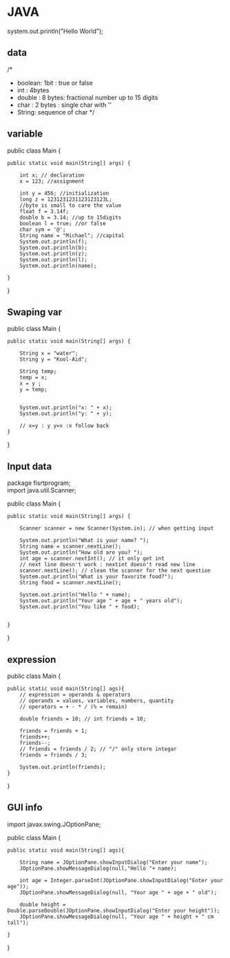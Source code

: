 # JAVA
system.out.println("Hello World");
## data
/*
* boolean: 1bit : true or false
* int : 4bytes
* double : 8 bytes: fractional number up to 15 digits
* char : 2 bytes : single char with ''
* String: sequence of char
*/
## variable
public class Main {

	public static void main(String[] args) {
		
		int x; // declaration
		x = 123; //assignment
		
		int y = 456; //initialization
		long z = 1231231231123123123L;
		//byte is small to care the value
		float f = 3.14f;
		double b = 3.14; //up to 15digits
		boolean l = true; //or false
		char sym = '@';
		String name = "Michael"; //capital
		System.out.println(f);
		System.out.println(b);
		System.out.println(z);
		System.out.println(l);
		System.out.println(name);
		
	}

}

## Swaping var
public class Main {

	public static void main(String[] args) {
		
		String x = "water";
		String y = "Kool-Aid";
		
		String temp;
		temp = x;
		x = y ;
		y = temp;
		
		
		System.out.println("x: " + x);
		System.out.println("y: " + y);
		
		// x=y : y y=x :x follow back
	}

}

## Input data
package fisrtprogram;   
import java.util.Scanner;

public class Main {

	public static void main(String[] args) {
		
		Scanner scanner = new Scanner(System.in); // when getting input
		
		System.out.println("What is your name? ");
		String name = scanner.nextLine();
		System.out.println("How old are you? ");
		int age = scanner.nextInt(); // it only get int
		// next line doesn't work : nextint doesn't read new line
		scanner.nextLine(); // clean the scanner for the next question
		System.out.println("What is your favorite food?");
		String food = scanner.nextLine();
		
		System.out.println("Hello " + name);
		System.out.println("Your age " + age + " years old");
		System.out.println("You like " + food);
		
		
	}

}
## expression
public class Main {

	public static void main(String[] ags){
		// expression = operands & operators
		// operands = values, variables, numbers, quantity
		// operators = + - * / (% = remain)
		
		double friends = 10; // int friends = 10;
		
		friends = friends + 1;
		friends++;
		friends--;
		// friends = friends / 2; // "/" only store integar
		friends = friends / 3;
		
		System.out.println(friends);
	}

}

## GUI info
import javax.swing.JOptionPane;

public class Main {

	public static void main(String[] ags){
		
		String name = JOptionPane.showInputDialog("Enter your name");
		JOptionPane.showMessageDialog(null,"Hello "+ name);
		
		int age = Integer.parseInt(JOptionPane.showInputDialog("Enter your age"));
		JOptionPane.showMessageDialog(null, "Your age " + age + " old");
		
		double height = Double.parseDouble(JOptionPane.showInputDialog("Enter your height"));
		JOptionPane.showMessageDialog(null, "Your age " + height + " cm tall");
		
	}

}
